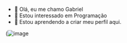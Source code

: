 - 👋 Olá, eu me chamo Gabriel
- 👀 Estou interessado em Programação
- 🌱 Estou aprendendo a criar meu perfil aqui.


 (![image](https://user-images.githubusercontent.com/106247183/172606812-e19b584b-f2d3-4453-85aa-bafb526c54dc.png)

